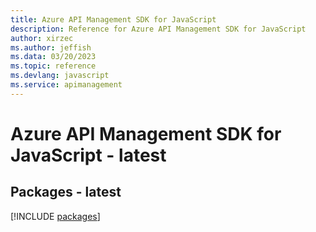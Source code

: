 ```yaml
---
title: Azure API Management SDK for JavaScript
description: Reference for Azure API Management SDK for JavaScript
author: xirzec
ms.author: jeffish
ms.data: 03/20/2023
ms.topic: reference
ms.devlang: javascript
ms.service: apimanagement
---
```

# Azure API Management SDK for JavaScript - latest
## Packages - latest
[!INCLUDE [packages](api-management-index.md)]